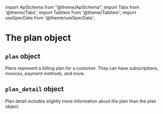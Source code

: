 import ApiSchema from "@theme/ApiSchema";
import Tabs from '@theme/Tabs';
import TabItem from '@theme/TabItem';
import useSpecData from '@theme/useSpecData';

# The plan object

## `plan` object

<ApiSchema id="lotus" pointer='#/components/schemas/Plan' />

Plans represent a billing plan for a customer. They can have subscriptions, invoices, payment methods, and more.

## `plan_detail` object

<ApiSchema id="lotus" pointer='#/components/schemas/PlanDetail' />

Plan detail includes slightly more information about the plan than the plan object.
